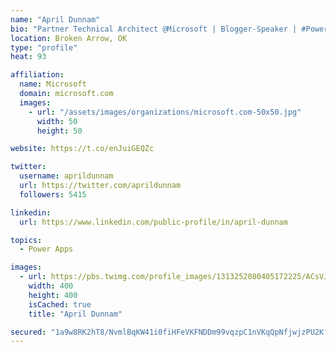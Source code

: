 ```yaml
---
name: "April Dunnam"
bio: "Partner Technical Architect @Microsoft | Blogger-Speaker | #PowerApps, #PowerAutomate, #Office365, #SharePoint | #WIT | #Karaoke Queen"
location: Broken Arrow, OK
type: "profile"
heat: 93

affiliation:
  name: Microsoft
  domain: microsoft.com
  images:
    - url: "/assets/images/organizations/microsoft.com-50x50.jpg"
      width: 50
      height: 50

website: https://t.co/enJuiGEQZc

twitter:
  username: aprildunnam
  url: https://twitter.com/aprildunnam
  followers: 5415

linkedin:
  url: https://www.linkedin.com/public-profile/in/april-dunnam

topics:
  - Power Apps

images:
  - url: https://pbs.twimg.com/profile_images/1313252080405172225/ACsVJFqU_400x400.jpg
    width: 400
    height: 400
    isCached: true
    title: "April Dunnam"

secured: "1a9w8RK2hT8/NvmlBqKW41i0fiHFeVKFNDDm99vqzpC1nVKqQpNfjwjzPU2KftmwaRA1w3uq7Wwt8h0llendf/qFKWW0pcIoM9HmjzAHS4314SfziwPMYByS0nfSunflQCW8hjuNfpASCEjlByhg53W5n4WoDAEoEOkRDbrkmLL1dINbjRwAsjIYOnCBpcmYSSZAViQ42DMwswhMjzE7COHYYSwVRzAYE7RI+Kahj0FkQ557QY5Cv9tkaxudRA3vvioibKbclT9gl4fxgk9MQ40ArlpTLIDjhmvfaQbJNYS0pJLw9yQ4cipFRq0AG7VxCTS6c3tDpf7q20Xf7aWYP/zK8lTCt4yUnhtFGn3V7OLaUKTgQb1NVpOif2TS1wJIwCC7yCtHmMvOh09RDAwOBI2kDVy3oX35mX02m3YqYjw=;zyGxyW/zKcLV+yVHetaoBg=="
---
```


